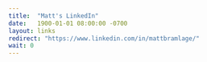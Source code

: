 ```yaml
---
title:  "Matt's LinkedIn"
date:   1900-01-01 08:00:00 -0700
layout: links
redirect: "https://www.linkedin.com/in/mattbramlage/"
wait: 0
---
```


